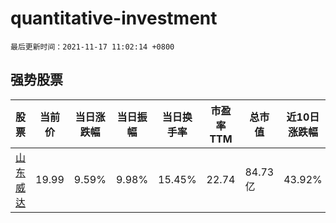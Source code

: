 # quantitative-investment

`最后更新时间：2021-11-17 11:02:14 +0800`

## 强势股票

|股票|当前价|当日涨跌幅|当日振幅|当日换手率|市盈率TTM|总市值|近10日涨跌幅|
|----|----|----|----|----|----|----|----|
|[山东威达](https://xueqiu.com/S/SZ002026)|19.99|9.59%|9.98%|15.45%|22.74|84.73亿|43.92%|
